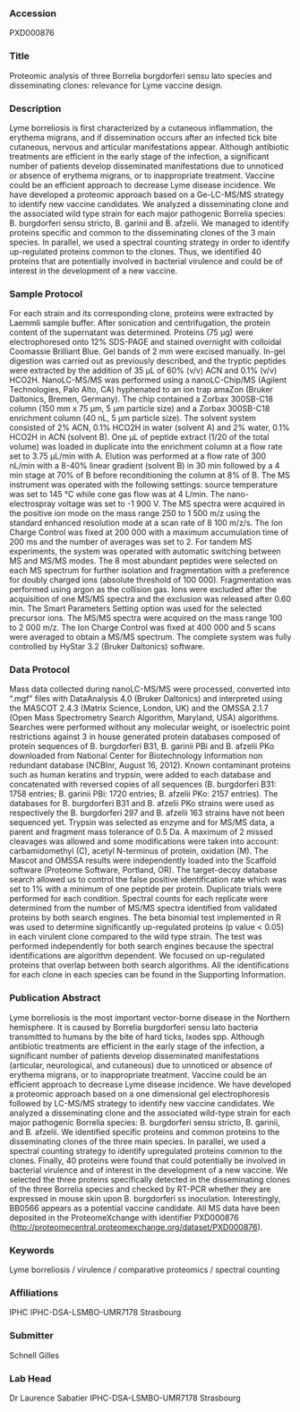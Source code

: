 ### Accession
PXD000876

### Title
Proteomic analysis of three Borrelia burgdorferi sensu lato species and disseminating clones: relevance for Lyme vaccine design.

### Description
Lyme borreliosis is first characterized by a cutaneous inflammation, the erythema migrans, and if dissemination occurs after an infected tick bite cutaneous, nervous and articular manifestations appear. Although antibiotic treatments are efficient in the early stage of the infection, a significant number of patients develop disseminated manifestations due to unnoticed or absence of erythema migrans, or to inappropriate treatment. Vaccine could be an efficient approach to decrease Lyme disease incidence. We have developed a proteomic approach based on a Ge-LC-MS/MS strategy to identify new vaccine candidates. We analyzed a disseminating clone and the associated wild type strain for each major pathogenic Borrelia species: B. burgdorferi sensu stricto, B. garinii and B. afzelii. We managed to identify proteins specific and common to the disseminating clones of the 3 main species. In parallel, we used a spectral counting strategy in order to identify up-regulated proteins common to the clones. Thus, we identified 40 proteins that are potentially involved in bacterial virulence and could be of interest in the development of a new vaccine.

### Sample Protocol
For each strain and its corresponding clone, proteins were extracted by Laemmli sample buffer. After sonication and centrifugation, the protein content of the supernatant was determined. Proteins (75 µg) were electrophoresed onto 12% SDS-PAGE and stained overnight with colloidal Coomassie Brilliant Blue. Gel bands of 2 mm were excised manually. In-gel digestion was carried out as previously described, and the tryptic peptides were extracted by the addition of 35 µL of 60% (v/v) ACN and 0.1% (v/v) HCO2H. NanoLC-MS/MS was performed using a nanoLC-Chip/MS (Agilent Technologies, Palo Alto, CA) hyphenated to an ion trap amaZon (Bruker Daltonics, Bremen, Germany). The chip contained a Zorbax 300SB-C18 column (150 mm x 75 μm, 5 μm particle size) and a Zorbax 300SB-C18 enrichment column (40 nL, 5 μm particle size). The solvent system consisted of 2% ACN, 0.1% HCO2H in water (solvent A) and 2% water, 0.1% HCO2H in ACN (solvent B). One μL of peptide extract (1/20 of the total volume) was loaded in duplicate into the enrichment column at a flow rate set to 3.75 μL/min with A. Elution was performed at a flow rate of 300 nL/min with a 8-40% linear gradient (solvent B) in 30 min followed by a 4 min stage at 70% of B before reconditioning the column at 8% of B. The MS instrument was operated with the following settings: source temperature was set to 145 °C while cone gas flow was at 4 L/min. The nano-electrospray voltage was set to -1 900 V. The MS spectra were acquired in the positive ion mode on the mass range 250 to 1 500 m/z using the standard enhanced resolution mode at a scan rate of 8 100 m/z/s. The Ion Charge Control was fixed at 200 000 with a maximum accumulation time of 200 ms and the number of averages was set to 2. For tandem MS experiments, the system was operated with automatic switching between MS and MS/MS modes. The 8 most abundant peptides were selected on each MS spectrum for further isolation and fragmentation with a preference for doubly charged ions (absolute threshold of 100 000). Fragmentation was performed using argon as the collision gas. Ions were excluded after the acquisition of one MS/MS spectra and the exclusion was released after 0.60 min. The Smart Parameters Setting option was used for the selected precursor ions. The MS/MS spectra were acquired on the mass range 100 to 2 000 m/z. The Ion Charge Control was fixed at 400 000 and 5 scans were averaged to obtain a MS/MS spectrum. The complete system was fully controlled by HyStar 3.2 (Bruker Daltonics) software.

### Data Protocol
Mass data collected during nanoLC-MS/MS were processed, converted into “.mgf” files with DataAnalysis 4.0 (Bruker Daltonics) and interpreted using the MASCOT 2.4.3 (Matrix Science, London, UK) and the OMSSA 2.1.7 (Open Mass Spectrometry Search Algorithm, Maryland, USA) algorithms. Searches were performed without any molecular weight, or isoelectric point restrictions against 3 in house generated protein databases composed of protein sequences of B. burgdorferi B31, B. garinii PBi and B. afzelii PKo downloaded from National Center for Biotechnology Information non redundant database (NCBInr, August 16, 2012). Known contaminant proteins such as human keratins and trypsin, were added to each database and concatenated with reversed copies of all sequences (B. burgdorferi B31: 1758 entries; B. garinii PBi: 1720 entries; B. afzelii PKo: 2157 entries). The databases for B. burgdorferi B31 and B. afzelii PKo strains were used as respectively the B. burgdorferi 297 and B. afzelii 163 strains have not been sequenced yet. Trypsin was selected as enzyme and for MS/MS data, a parent and fragment mass tolerance of 0.5 Da. A maximum of 2 missed cleavages was allowed and some modifications were taken into account: carbamidomethyl (C), acetyl N-terminus of protein, oxidation (M). The Mascot and OMSSA results were independently loaded into the Scaffold software (Proteome Software, Portland, OR). The target-decoy database search allowed us to control the false positive identification rate which was set to 1% with a minimum of one peptide per protein.  Duplicate trials were performed for each condition. Spectral counts for each replicate were determined from the number of MS/MS spectra identified from validated proteins by both search engines. The beta binomial test implemented in R was used to determine significantly up-regulated proteins (p value < 0.05) in each virulent clone compared to the wild type strain.  The test was performed independently for both search engines because the spectral identifications are algorithm dependent. We focused on up-regulated proteins that overlap between both search algorithms. All the identifications for each clone in each species can be found in the Supporting Information.

### Publication Abstract
Lyme borreliosis is the most important vector-borne disease in the Northern hemisphere. It is caused by Borrelia burgdorferi sensu lato bacteria transmitted to humans by the bite of hard ticks, Ixodes spp. Although antibiotic treatments are efficient in the early stage of the infection, a significant number of patients develop disseminated manifestations (articular, neurological, and cutaneous) due to unnoticed or absence of erythema migrans, or to inappropriate treatment. Vaccine could be an efficient approach to decrease Lyme disease incidence. We have developed a proteomic approach based on a one dimensional gel electrophoresis followed by LC-MS/MS strategy to identify new vaccine candidates. We analyzed a disseminating clone and the associated wild-type strain for each major pathogenic Borrelia species: B. burgdorferi sensu stricto, B. garinii, and B. afzelii. We identified specific proteins and common proteins to the disseminating clones of the three main species. In parallel, we used a spectral counting strategy to identify upregulated proteins common to the clones. Finally, 40 proteins were found that could potentially be involved in bacterial virulence and of interest in the development of a new vaccine. We selected the three proteins specifically detected in the disseminating clones of the three Borrelia species and checked by RT-PCR whether they are expressed in mouse skin upon B. burgdorferi ss inoculation. Interestingly, BB0566 appears as a potential vaccine candidate. All MS data have been deposited in the ProteomeXchange with identifier PXD000876 (http://proteomecentral.proteomexchange.org/dataset/PXD000876).

### Keywords
Lyme borreliosis / virulence / comparative proteomics / spectral counting

### Affiliations
IPHC
IPHC-DSA-LSMBO-UMR7178 Strasbourg

### Submitter
Schnell Gilles

### Lab Head
Dr Laurence Sabatier
IPHC-DSA-LSMBO-UMR7178 Strasbourg


